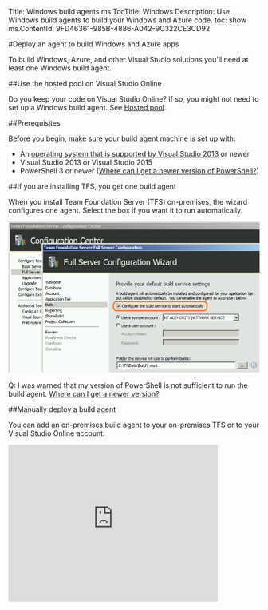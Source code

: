 Title: Windows build agents
ms.TocTitle: Windows
Description: Use Windows build agents to build your Windows and Azure code.
toc: show
ms.ContentId: 9FD46361-985B-4886-A042-9C322CE3CD92

#Deploy an agent to build Windows and Azure apps

To build Windows, Azure, and other Visual Studio solutions you'll need at least one Windows build agent.

##Use the hosted pool on Visual Studio Online

Do you keep your code on Visual Studio Online?
If so, you might not need to set up a Windows build agent.
See [Hosted pool](https://www.visualstudio.com/get-started/build/hosted-agent-pool).

##Prerequisites

Before you begin, make sure your build agent machine is set up with:

*   An [operating system that is supported by Visual Studio 2013](http://www.visualstudio.com/products/visual-studio-2013-compatibility-vs) or newer
*   Visual Studio 2013 or Visual Studio 2015
*   PowerShell 3 or newer ([Where can I get a newer version of PowerShell?](#qa_windows_agent_powershell_version))

##If you are installing TFS, you get one build agent

When you install Team Foundation Server (TFS) on-premises, the wizard configures one agent.
Select the box if you want it to run automatically.

![Deploy a build agent when you install TFS](_img/windows/tfs-on-premises-build-agent-from-wizard.png)

Q: I was warned that my version of PowerShell is not sufficient to run the build agent.
[Where can I get a newer version?](#qa_windows_agent_powershell_version)

[//]: # "Add Q&A about error you get if VS 2015 is not installed?"

##Manually deploy a build agent

You can add an on-premises build agent to your on-premises TFS or to your Visual Studio Online account.

<iframe width="420" height="315" src="https://www.youtube.com/embed/ZzrDPmTOEEk" frameborder="0" allowfullscreen="true" caps_internal_Id="98e11671-4fc3-4bca-9fb3-daa7b02b5f79" />

###Create a pool

1.  Open your account (on-premises `http://{your_server}:8080/tfs` or Visual Studio Online `https://{your_account}.visualstudio.com`) in your web browser.
2.  Go to the control panel.
    
    ![Administer account](_img/_shared/CplWebLaunchIcon.png)
3.  Create a new pool.
    
    ![New pool](_img/_shared/new-agent-pool-start.png)
    
    ![Create agent pool dialog box](_img/_shared/new-agent-pool-dialog-box.png)

####Q: I'm having trouble working with our agent pools. What do I do?

A: Some common problems caused by permission issues include:

*   Can't see agent pools.
*   Blocked by a permissions error when trying to create an agent pool.

Make sure you have permission to work with agent pools.
See [Scale out and administer your build system](admin.md).

###Create a queue

1.  Open a team project (on-premises `http://{your_server}:8080/tfs/DefaultCollection/{your_project}` or Visual Studio Online `https://{your_account}.visualstudio.com/DefaultCollection/{your_project}`) in your web browser.
2.  Go to the control panel.
    
    ![Administer account](_img/_shared/CplWebLaunchIcon.png)
3.  Go to the collection settings and create a new queue.
    
    ![New queue](_img/_shared/new-build-queue-start.png)
    
    ![Create queue](_img/_shared/create-build-queue-dialog-box.png)

###Download and configure the agent

1.  On the machine where you are going to run the build agent, open a team project (on-premises `http://{your_server}:8080/tfs/DefaultCollection/{your_project}` or Visual Studio Online `https://{your_account}.visualstudio.com/DefaultCollection/{your_project}`) in your web browser.
2.  Go to the control panel.
    
    ![Administer account](_img/_shared/CplWebLaunchIcon.png)
3.  Download the build agent software.
    
    ![Download agent](_img/windows/download-windows-agent-start.png)
4.  Unzip the .zip file into the folder on disk from which you would like to run the agent.
    To avoid long-path problems, keep the path as short as possible.
    For example: c:\agent\
5.  Run PowerShell as Administrator.
6.  Change to the directory where you unzipped the agent.


```
cd c:\agent

```

1.  `.\ConfigureAgent.ps1`
2.  Press Enter to use the default agent name.


```
Enter the name for this agent (default is Agent-My-Machine-Name):

```

1.  Enter the URL:


```
Enter the url for the Team Foundation Server (ex. https://myaccount.visualstudio.com): https://fabrikamfiber.visualstudio.com

```


1.  Press Enter to use the default pool


```
Configure this agent against which pool? (default pool name is 'default'):

```

[Q: How do I use pools to organize agents and maintain permission boundaries?](admin.md#agent-pools)

1.  Press Enter.


```
Enter the path of the work folder for this agent (default is the Root Folder of VSOAgent):

```

1.  In most cases, enter Y to run the agent as a service.
    Enter N if you want to run the agent in interactive mode.


```
Would you like to install the agent as a Windows Service (Y/N):

```

[Q: Why would I want to run a build agent in interactive mode?](#interactive)

1.  If you are running the agent as a service, specify the user account.
    In most cases you should press Enter.


```
Enter the name of the user account to use for the service (default: NT AUTHORITY\NetworkService):

```

If you specify a user account instead of using network service, then you are prompted for a user name and password.

1.  Sign in as the user that owns the Visual Studio Online account or as an [agent pool administrator](#q-How-do-I-use-pools-to-organize-agents-and-maintain-permission-boundaries-).
    This user is only used during the configuration process.
    Once the agent is configured it will connect to the server or vso account using the specified [service account](admin.md#managing-permissions).
    
    ![Choose the account to sign in](_img/windows/WebAuthAcctChoose.png)

You can verify that the agent is ready to go from the control panel.

![Agents for pool default](_img/windows/CplBldPoolDefaultAgent.png)

##Next step: Scale out and administer your build system

[Scale out and administer your build system](admin.md)

##Q&A

[!INCLUDE [temp](_shared/qa-windows-agent-powershell-version.md)]

[!INCLUDE [temp](../_shared/qa-no-agent-with-capabilities.md)]

<a name="interactive"></a>

####Why would I want to run a build agent in interactive mode?

You can run build agent in interactive mode or as a service as mentioned above.
You can use interactive mode to:

*   Run coded UI tests.
*   See what the build agent is doing in real time, for example to debug a problem in your build process.

####How do system capabilities work?

System capabilities are name/value pairs that you can use to ensure that your build definition is run only by build agents that meet criteria specified by you.
Environment variables automatically appear in the list.
Some capabilities (such as .Net frameworks) are also added automatically.
You can also manually add capabilities to the list.

[//]: # "Add screenshot of capabilities"

When a build is queued, the system sends the job only to agents that have the capabilities demanded by the build definition.

[//]: # "Add screenshot of demands"

####Can I still configure and use XAML build controllers and agents?

Yes.
If you are an existing customer with custom build processes you are not yet ready to migrate, you can continue to use XAML builds, controllers, and agents.

![Configure XAML build controllers and agents](_img/windows/tfs-on-premises-xaml-build-system-configure-start.png)

####Where is the guidance about the XAML builds?

[MSDN: Build the application](http://msdn.microsoft.com/en-us/library/ms181709%28v=vs.120%29.aspx).

####What's the name of the service?

If you run the agent as a service, it is named: "VSO Agent (<name of your agent>)".



